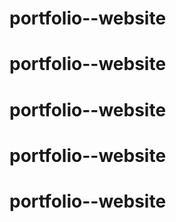 # portfolio--website
# portfolio--website
# portfolio--website
# portfolio--website
# portfolio--website
